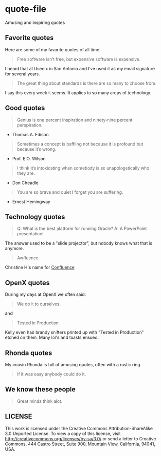 quote-file
==========

Amusing and inspiring quotes

Favorite quotes
---------------

Here are some of my favorite quotes of all time.

> Free software isn't free, but expensive software is expensive.

I heard that at Usenix in San Antonio and I've used it as my email signature for several years.

> The great thing about standards is there are so many to choose from.

I say this every week it seems.  It applies to so many areas of technology.

Good quotes
-----------

> Genius is one percent inspiration and ninety-nine percent perspiration.

- Thomas A. Edison


> Some­times a concept is baffling not because it is profound but because it’s wrong.

- Prof. E.O. Wilson


> I think it’s intoxicating when somebody is so unapologetically who they are.

- Don Cheadle


> You are so brave and quiet I forget you are suffering.

- Ernest Hemingway


Technology quotes
-----------------

> Q: What is the best platform for running Oracle?
> A: A PowerPoint presentation!

The answer used to be a "slide projector", but nobody knows what that is anymore.

> Awfluence

Christine H's name for <A href="http://en.wikipedia.org/wiki/Confluence_(software)">Confluence</a>


OpenX quotes
------------

During my days at OpenX we often said:

> We do it to ourselves.

and

> Tested in Production

Kelly even had brandy snifters printed up with "Tested in Production" etched on them.  Many lol's and toasts ensued.

Rhonda quotes
-------------

My cousin Rhonda is full of amusing quotes, often with a rustic ring.

> If it was easy anybody could do it.

We know these people
--------------------

> Great minds think alot.

LICENSE
-------
This work is licensed under the Creative Commons Attribution-ShareAlike 3.0 Unported License. To view a copy of this license, visit http://creativecommons.org/licenses/by-sa/3.0/ or send a letter to Creative Commons, 444 Castro Street, Suite 900, Mountain View, California, 94041, USA.
